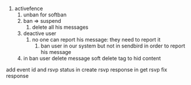 1. activefence
	1. unban for softban
	2. ban => suspend
		1. delete all his messages
	3. deactive user
		1. no one can report his message: they need to report it
			1. ban user in our system but not in sendbird in order to report his message
	4. in ban user delete message soft delete tag to hid content

add event id  and rsvp status in create rsvp response
in get rsvp fix response
